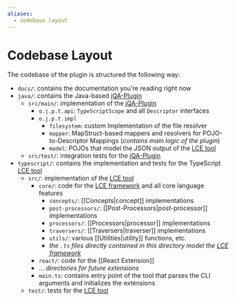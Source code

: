 ```yaml
---
aliases:
  - codebase layout
---
```

# Codebase Layout
The codebase of the plugin is structured the following way:
- `docs/`: contains the documentation you're reading right now
- `java/`: contains the Java-based [jQA-Plugin](https://jqassistant-plugin.github.io/jqassistant-lce-docs/architecture/jQAssistant-Plugin)
	- `src/main/`: implementation of the [jQA-Plugin](https://jqassistant-plugin.github.io/jqassistant-lce-docs/architecture/jQAssistant-Plugin)
		- `o.j.p.t.api`: `TypeScriptScope` and all `Descriptor` interfaces
		- `o.j.p.t.impl`
			- `filesystem`: custom Implementation of the file resolver
			- `mapper`: MapStruct-based mappers and resolvers for POJO-to-Descriptor Mappings (*contains main logic of the plugin*)
			- `model`: POJOs that model the JSON output of the [LCE tool](https://jqassistant-plugin.github.io/jqassistant-lce-docs/architecture/LCE-Tool)
	- `src/test/`: integration tests for the [jQA-Plugin](https://jqassistant-plugin.github.io/jqassistant-lce-docs/architecture/jQAssistant-Plugin)
- `typescript/`: contains the implementation and tests for the TypeScript [LCE tool](https://jqassistant-plugin.github.io/jqassistant-lce-docs/architecture/LCE-Tool)
	- `src/`: implementation of the [LCE tool](https://jqassistant-plugin.github.io/jqassistant-lce-docs/architecture/LCE-Tool)
		- `core/`: code for the [LCE framework](https://jqassistant-plugin.github.io/jqassistant-lce-docs/) and all core language features
			- `concepts/`: [[Concepts|concept]] implementations
			- `post-processors/`: [[Post-Processors|post-processor]] implementations
			- `processors/`: [[Processors|processor]] implementations
			- `traversers/`: [[Traversers|traverser]] implementations
			- `utils/`: various [[Utilities|utility]] functions, etc.
			- *the `.ts` files directly contained in this directory model the [LCE framework](https://jqassistant-plugin.github.io/jqassistant-lce-docs/)*
		- `react/`: code for the [[React Extension]]
		- ... *directories for future extensions*
		- `main.ts`: contains entry point of the tool that parses the CLI arguments and initializes the extensions
	- `test/`: tests for the [LCE tool](https://jqassistant-plugin.github.io/jqassistant-lce-docs/architecture/LCE-Tool)